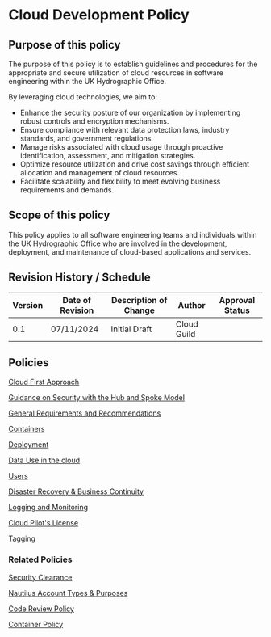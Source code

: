 # Cloud Development Policy

## Purpose of this policy

The purpose of this policy is to establish guidelines and procedures for the appropriate and secure utilization of cloud resources in software engineering within the UK Hydrographic Office.

By leveraging cloud technologies, we aim to:

* Enhance the security posture of our organization by implementing robust controls and encryption mechanisms.
* Ensure compliance with relevant data protection laws, industry standards, and government regulations.
* Manage risks associated with cloud usage through proactive identification, assessment, and mitigation strategies.
* Optimize resource utilization and drive cost savings through efficient allocation and management of cloud resources.
* Facilitate scalability and flexibility to meet evolving business requirements and demands.

## Scope of this policy

This policy applies to all software engineering teams and individuals within the UK Hydrographic Office who are involved in the development, deployment, and maintenance of cloud-based applications and services.

## Revision History / Schedule

| Version | Date of Revision | Description of Change | Author | Approval Status |
| ------- | ----- | ----- | ----- | ----- |
| 0.1 | 07/11/2024 | Initial Draft | Cloud Guild | |

## Policies

[Cloud First Approach](CloudFirst.md)

[Guidance on Security with the Hub and Spoke Model](https://github.com/UKHO/how-do-i/blob/3373f41de95525cf795df0d9c1aae7ada2dcea86/docs/subscriptions.md?plain=1)

[General Requirements and Recommendations](General.md)

[Containers](Containers.md)

[Deployment](Deployment.md)

[Data Use in the cloud](DataUse.md)

[Users](Users.md)

[Disaster Recovery & Business Continuity](DisasterRecoveryBusinessContinuity.md)

[Logging and Monitoring](LoggingAndMonitoring.md)

[Cloud Pilot's License](PilotsLicense.md)

[Tagging](Tagging.md)

### Related Policies

[Security Clearance](https://github.com/UKHO/docs-private/tree/main/software-engineering-policies/CloudDevelopment/Security%20Clearance)

[Nautilus Account Types & Purposes](https://ukho.sharepoint.com/sites/SoftwareDevandTest/SitePages/Account-types.aspx)

[Code Review Policy](https://github.com/UKHO/docs/blob/main/software-engineering-policies/CodeReview/CodeReviewPolicy.md)

[Container Policy](https://github.com/UKHO/docs/blob/main/software-engineering-policies/Containers/ContainerPolicy.md)
